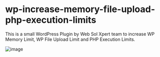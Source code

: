 # wp-increase-memory-file-upload-php-execution-limits
This is a small WordPress Plugin by Web Sol Xpert team to increase WP Memory Limit, WP File Upload Limit and PHP Execution Limits.

![image](https://github.com/user-attachments/assets/904d4471-be72-4d59-b432-55cf3742f565)
